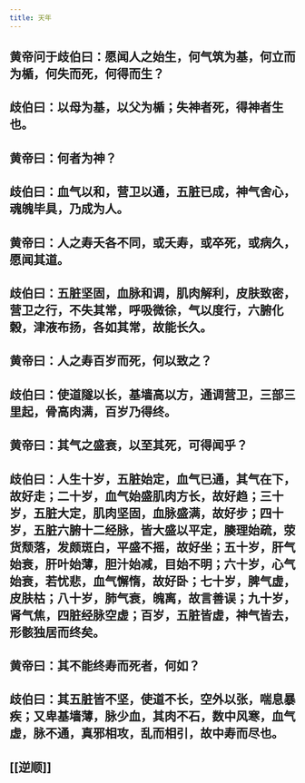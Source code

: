 ```yaml
---
title: 天年
---
```


## 黄帝问于歧伯曰：愿闻人之始生，何气筑为基，何立而为楯，何失而死，何得而生？
## 歧伯曰：以母为基，以父为楯；失神者死，得神者生也。
## 黄帝曰：何者为神？
## 歧伯曰：血气以和，营卫以通，五脏已成，神气舍心，魂魄毕具，乃成为人。
## 黄帝曰：人之寿夭各不同，或夭寿，或卒死，或病久，愿闻其道。
## 歧伯曰：五脏坚固，血脉和调，肌肉解利，皮肤致密，营卫之行，不失其常，呼吸微徐，气以度行，六腑化榖，津液布扬，各如其常，故能长久。
## 黄帝曰：人之寿百岁而死，何以致之？
## 歧伯曰：使道隧以长，基墙高以方，通调营卫，三部三里起，骨高肉满，百岁乃得终。
## 黄帝曰：其气之盛衰，以至其死，可得闻乎？
## 歧伯曰：人生十岁，五脏始定，血气已通，其气在下，故好走；二十岁，血气始盛肌肉方长，故好趋；三十岁，五脏大定，肌肉坚固，血脉盛满，故好步；四十岁，五脏六腑十二经脉，皆大盛以平定，腠理始疏，荥货颓落，发颇斑白，平盛不摇，故好坐；五十岁，肝气始衰，肝叶始薄，胆汁始减，目始不明；六十岁，心气始衰，若忧悲，血气懈惰，故好卧；七十岁，脾气虚，皮肤枯；八十岁，肺气衰，魄离，故言善误；九十岁，肾气焦，四脏经脉空虚；百岁，五脏皆虚，神气皆去，形骸独居而终矣。
## 黄帝曰：其不能终寿而死者，何如？
## 歧伯曰：其五脏皆不坚，使道不长，空外以张，喘息暴疾；又卑基墙薄，脉少血，其肉不石，数中风寒，血气虚，脉不通，真邪相攻，乱而相引，故中寿而尽也。
## [[逆顺]]

